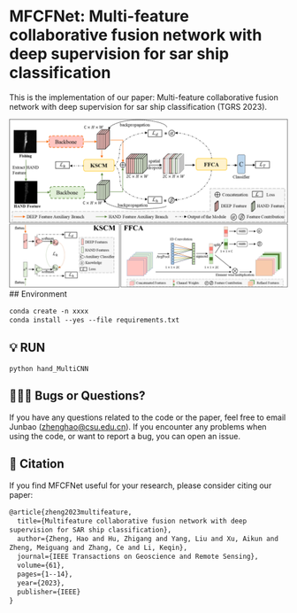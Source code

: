 # MFCFNet: Multi-feature collaborative fusion network with deep supervision for sar ship classification
This is the implementation of our paper: Multi-feature collaborative fusion network with deep supervision for sar ship classification (TGRS 2023). 
<div align=center><img  src="https://github.com/StuZheng/MFCFNet/blob/master/fig/MFCFNet.png"/></div>
## Environment

```
conda create -n xxxx
conda install --yes --file requirements.txt

```

## 💡 RUN

```
python hand_MultiCNN

```

## 🧑🏻‍💻 Bugs or Questions?

If you have any questions related to the code or the paper, feel free to email Junbao (zhenghao@csu.edu.cn). If you
encounter any problems when using the code, or want to report a bug, you can open an issue.


## 📝 Citation

If you find MFCFNet useful for your research, please consider citing our paper:

```
@article{zheng2023multifeature,
  title={Multifeature collaborative fusion network with deep supervision for SAR ship classification},
  author={Zheng, Hao and Hu, Zhigang and Yang, Liu and Xu, Aikun and Zheng, Meiguang and Zhang, Ce and Li, Keqin},
  journal={IEEE Transactions on Geoscience and Remote Sensing},
  volume={61},
  pages={1--14},
  year={2023},
  publisher={IEEE}
}
```
